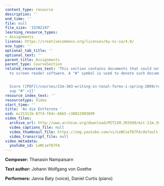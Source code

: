 ```yaml
---
content_type: resource
description: ''
end_time: ''
file: null
file_size: '33302197'
learning_resource_types:
- Assignments
license: https://creativecommons.org/licenses/by-nc-sa/4.0/
ocw_type: ''
optional_tab_title: ''
optional_text: ''
parent_title: Assignments
parent_type: CourseSection
related_resources_text: 'This section contains documents that could not be made accessible
  to screen reader software. A "#" symbol is used to denote such documents.


  Score ([PDF](/courses/21m-303-writing-in-tonal-forms-i-spring-2009/resources/mit21m_303s09_assn07_comp02_nampaisarn)){{<
  sup "#" >}}'
resource_index_text: ''
resourcetype: Video
start_time: ''
title: 'An die Entfernte '
uid: ec21311b-87f4-f64c-66b5-c30022903899
video_files:
  archive_url: http://www.archive.org/download/MIT21M.303S09/mit-21m.303-s09-song5_300k.mp4
  video_captions_file: null
  video_thumbnail_file: https://img.youtube.com/vi/LeNCseTD7FA/default.jpg
  video_transcript_file: null
video_metadata:
  youtube_id: LeNCseTD7FA
---
```


**Composer:** Thanasin Nampaisarn

**Text author:** Johann Wolfgang von Goethe

**Performers:** Janna Baty (voice), Daniel Curtis (piano)

